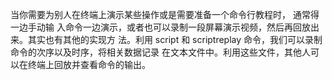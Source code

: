 当你需要为别人在终端上演示某些操作或是需要准备一个命令行教程时， 通常得一边手动输 入命令一边演示，或者也可以录制一段屏幕演示视频，然后再回放出来。其实也有其他的实现方 法。利用 script 和 scriptreplay 命令，我们可以录制命令的次序以及时序，将相关数据记录 在文本文件中。利用这些文件，其他人可以在终端上回放并查看命令的输出。



